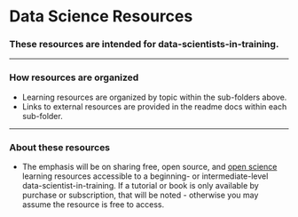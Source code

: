 # Data Science Resources

### These resources are intended for data-scientists-in-training.

---

### How resources are organized

- Learning resources are organized by topic within the sub-folders above.
- Links to external resources are provided in the readme docs within each sub-folder.

---

### About these resources

- The emphasis will be on sharing free, open source, and [open science](http://openhardware.science/) learning resources accessible to a beginning- or intermediate-level data-scientist-in-training. If a tutorial or book is only available by purchase or subscription, that will be noted - otherwise you may assume the resource is free to access.
